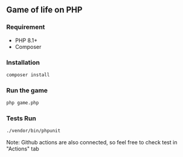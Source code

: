 ## Game of life on PHP

### Requirement

- PHP 8.1+
- Composer

### Installation

```bash
composer install
```

### Run the game

```bash
php game.php
```

### Tests Run

```bash
./vendor/bin/phpunit
```

Note: Github actions are also connected, so feel free to check test in "Actions" tab